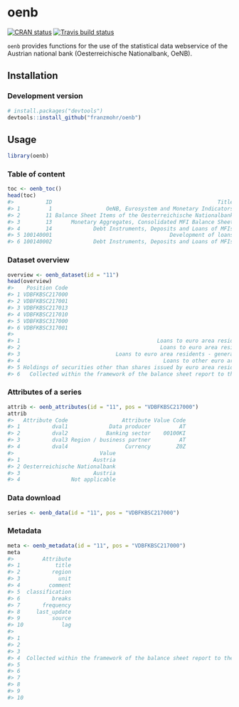 
<!-- README.md is generated from README.Rmd. Please edit that file -->

# oenb

[![CRAN
status](https://www.r-pkg.org/badges/version/oenb)](https://cran.r-project.org/package=oenb)
[![Travis build
status](https://travis-ci.org/franzmohr/oenb.svg?branch=master)](https://travis-ci.org/franzmohr/oenb)

`oenb` provides functions for the use of the statistical data webservice
of the Austrian national bank (Oesterreichische Nationalbank, OeNB).

## Installation

### Development version

``` r
# install.packages("devtools")
devtools::install_github("franzmohr/oenb")
```

## Usage

``` r
library(oenb)
```

### Table of content

``` r
toc <- oenb_toc()
head(toc)
#>          ID                                                    Title
#> 1         1                 OeNB, Eurosystem and Monetary Indicators
#> 2        11 Balance Sheet Items of the Oesterreichische Nationalbank
#> 3        13      Monetary Aggregates, Consolidated MFI Balance Sheet
#> 4        14             Debt Instruments, Deposits and Loans of MFIs
#> 5 100140001                                     Development of loans
#> 6 100140002             Debt Instruments, Deposits and Loans of MFIs
```

### Dataset overview

``` r
overview <- oenb_dataset(id = "11")
head(overview)
#>    Position Code
#> 1 VDBFKBSC217000
#> 2 VDBFKBSC217001
#> 3 VDBFKBSC217013
#> 4 VDBFKBSC217010
#> 5 VDBFKBSC317000
#> 6 VDBFKBSC317001
#>                                                                        Indicator
#> 1                                           Loans to euro area residents - total
#> 2                                            Loans to euro area residents - MFIs
#> 3                              Loans to euro area residents - general government
#> 4                                             Loans to other euro area residents
#> 5 Holdings of securities other than shares issued by euro area residents - total
#> 6   Collected within the framework of the balance sheet report to the ECB  MFIs.
```

### Attributes of a series

``` r
attrib <- oenb_attributes(id = "11", pos = "VDBFKBSC217000")
attrib
#>   Attribute Code                 Attribute Value Code
#> 1          dval1             Data producer         AT
#> 2          dval2            Banking sector    00100KI
#> 3          dval3 Region / business partner         AT
#> 4          dval4                  Currency        Z0Z
#>                           Value
#> 1                       Austria
#> 2 Oesterreichische Nationalbank
#> 3                       Austria
#> 4                Not applicable
```

### Data download

``` r
series <- oenb_data(id = "11", pos = "VDBFKBSC217000")
```

### Metadata

``` r
meta <- oenb_metadata(id = "11", pos = "VDBFKBSC217000")
meta
#>         Attribute
#> 1           title
#> 2          region
#> 3            unit
#> 4         comment
#> 5  classification
#> 6          breaks
#> 7       frequency
#> 8     last_update
#> 9          source
#> 10            lag
#>                                                                                                         Remark
#> 1                                                                         Loans to euro area residents - total
#> 2                                                                                                            -
#> 3                                                                                                         Euro
#> 4  Collected within the framework of the balance sheet report to the ECB  loans to euro area residents  total.
#> 5                                                                          European Sytem of National Accounts
#> 6                                                                                                            -
#> 7                                                                                                        month
#> 8                                                                                          2020-01-14 09:02:36
#> 9                                                                                                         OeNB
#> 10                                                                                                           -
```
